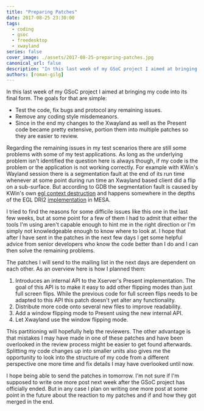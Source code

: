 ```yaml
---
title: "Preparing Patches"
date: 2017-08-25 23:30:00
tags:
  - coding
  - gsoc
  - freedesktop
  - xwayland
series: false
cover_image: ./assets/2017-08-25-preparing-patches.jpg
canonical_url: false
description: "In this last week of my GSoC project I aimed at bringing my code into its final form. The goals for that are simple."
authors: [roman-gilg]
---
```

In this last week of my GSoC project I aimed at bringing my code into its final form. The goals for that are simple:

* Test the code, fix bugs and protocol any remaining issues.
* Remove any coding style misdemeanors.
* Since in the end my changes to the Xwayland as well as the Present code became pretty extensive, portion them into multiple patches so they are easier to review.

Regarding the remaining issues in my test scenarios there are still some problems with some of my test applications. As long as the underlying problem isn't identified the question here is always though, if my code is the problem or the application is not working correctly. For example with KWin's Wayland session there is a segmentation fault at the end of its run time whenever at some point during run time an Xwayland based client did a flip on a sub-surface. But according to GDB the segmentation fault is caused by KWin's own [egl context destruction][kwin-code1] and happens somewhere in the depths of the EGL DRI2 [implementation][mesa-code1] in MESA.

I tried to find the reasons for some difficile issues like this one in the last few weeks, but at some point for a few of them I had to admit that either the tools I'm using aren't capable enough to hint me in the right direction or I'm simply not knowledgeable enough to know where to look at. I hope that after I have sent in the patches in the next few days I get some helpful advice from senior developers who know the code better than I do and I can then solve the remaining problems.

The patches I will send to the mailing list in the next days are dependent on each other. As an overview here is how I planned them:

1. Introduces an internal API to the Xserver's Present implementation. The goal of this API is to make it easy to add other flipping modes than just full screen flips. While the previous code for full screen flips needs to be adapted to this API this patch doesn't yet alter any functionality.
2. Distribute more code onto several new files to improve readability.
3. Add a window flipping mode to Present using the new internal API.
4. Let Xwayland use the window flipping mode.

This partitioning will hopefully help the reviewers. The other advantage is that mistakes I may have made in one of these patches and have been overlooked in the review process might be easier to get found afterwards. Splitting my code changes up into smaller units also gives me the opportunity to look into the structure of my code from a different perspective one more time and fix details I may have overlooked until now.

I hope being able to send the patches in tomorrow. I'm not sure if I'm supposed to write one more post next week after the GSoC project has officially ended. But in any case I plan on writing one more post at some point in the future about the reaction to my patches and if and how they got merged in the end.

[kwin-code1]: https://cgit.kde.org/kwin.git/tree/abstract_egl_backend.cpp#n75
[mesa-code1]: https://cgit.freedesktop.org/mesa/mesa/tree/src/egl/drivers/dri2/egl_dri2.c#n2583
